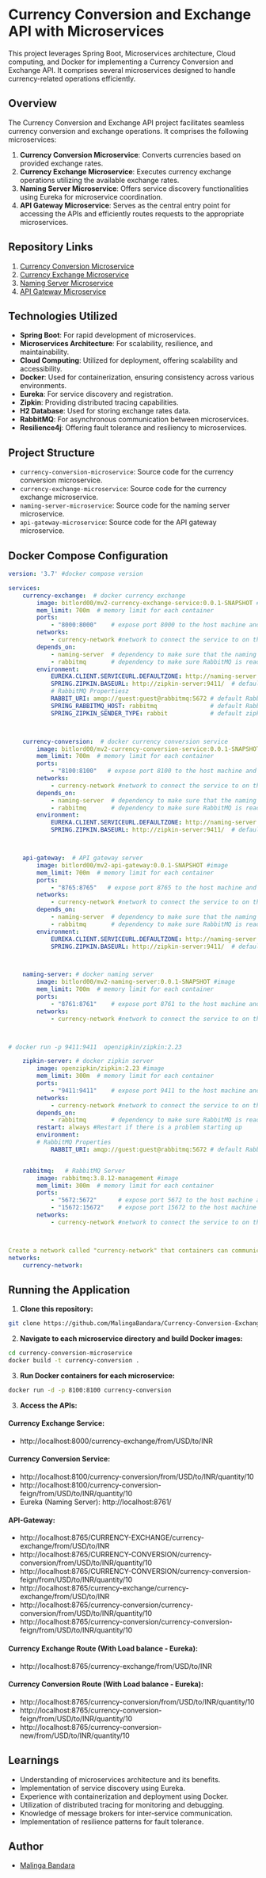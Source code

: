 # Currency Conversion and Exchange API with Microservices
This project leverages Spring Boot, Microservices architecture, Cloud computing, and Docker for implementing a Currency Conversion and Exchange API. It comprises several microservices designed to handle currency-related operations efficiently.

## Overview

The Currency Conversion and Exchange API project facilitates seamless currency conversion and exchange operations. It comprises the following microservices:

1. **Currency Conversion Microservice**: Converts currencies based on provided exchange rates.
2. **Currency Exchange Microservice**: Executes currency exchange operations utilizing the available exchange rates.
3. **Naming Server Microservice**: Offers service discovery functionalities using Eureka for microservice coordination.
4. **API Gateway Microservice**: Serves as the central entry point for accessing the APIs and efficiently routes requests to the appropriate microservices.

## Repository Links

1. [Currency Conversion Microservice](https://github.com/MalingaBandara/Currency-Conversion)
2. [Currency Exchange Microservice](https://github.com/MalingaBandara/Currency-Exchange)
3. [Naming Server Microservice](https://github.com/MalingaBandara/Naming-Server)
4. [API Gateway Microservice](https://github.com/MalingaBandara/API-Gateway)


## Technologies Utilized


- **Spring Boot**: For rapid development of microservices.
- **Microservices Architecture**: For scalability, resilience, and maintainability.
- **Cloud Computing**: Utilized for deployment, offering scalability and accessibility.
- **Docker**: Used for containerization, ensuring consistency across various environments.
- **Eureka**: For service discovery and registration.
- **Zipkin**: Providing distributed tracing capabilities.
- **H2 Database**: Used for storing exchange rates data.
- **RabbitMQ**: For asynchronous communication between microservices.
- **Resilience4j**: Offering fault tolerance and resiliency to microservices.

## Project Structure

- `currency-conversion-microservice`: Source code for the currency conversion microservice.
- `currency-exchange-microservice`: Source code for the currency exchange microservice.
- `naming-server-microservice`: Source code for the naming server microservice.
- `api-gateway-microservice`: Source code for the API gateway microservice.


## Docker Compose Configuration

```yaml
version: '3.7' #docker compose version

services:
    currency-exchange:  # docker currency exchange
        image: bitlord00/mv2-currency-exchange-service:0.0.1-SNAPSHOT #image
        mem_limit: 700m  # memory limit for each container
        ports: 
            - "8000:8000"    # expose port 8000 to the host machine and map it to port 8000 in the docker container
        networks:
            - currency-network #network to connect the service to on the host machine and other services in docker-compose fileformat 
        depends_on:
            - naming-server  # dependency to make sure that the naming server is ready before starting this service
            - rabbitmq       # dependency to make sure RabbitMQ is ready before starting the service
        environment:
            EUREKA.CLIENT.SERVICEURL.DEFAULTZONE: http://naming-server:8761/eureka  # default eureka server address
            SPRING.ZIPKIN.BASEURL: http://zipkin-server:9411/  # default Zipkin server address
            # RabbitMQ Propertiesz
            RABBIT_URI: amqp://guest:guest@rabbitmq:5672 # default RabbitMQ connection URL (With Username, Password and Port)
            SPRING_RABBITMQ_HOST: rabbitmq               # default RabbitMQ Server hostname
            SPRING_ZIPKIN_SENDER_TYPE: rabbit            # default zipkin sender type is rabbitmq, can be set to "http" or "kafka" 



    currency-conversion:  # docker currency conversion service
        image: bitlord00/mv2-currency-conversion-service:0.0.1-SNAPSHOT #image
        mem_limit: 700m  # memory limit for each container
        ports: 
            - "8100:8100"   # expose port 8100 to the host machine and map it to port 8100 in the docker container
        networks:
            - currency-network #network to connect the service to on the host machine and other services in docker-compose fileformat 
        depends_on:
            - naming-server  # dependency to make sure that the naming server is ready before starting this service
            - rabbitmq       # dependency to make sure RabbitMQ is ready before starting the service
        environment:
            EUREKA.CLIENT.SERVICEURL.DEFAULTZONE: http://naming-server:8761/eureka  # default eureka server address
            SPRING.ZIPKIN.BASEURL: http://zipkin-server:9411/  # default Zipkin server address



    api-gateway:  # API gateway server
        image: bitlord00/mv2-api-gateway:0.0.1-SNAPSHOT #image
        mem_limit: 700m  # memory limit for each container
        ports: 
            - "8765:8765"   # expose port 8765 to the host machine and map it to port 8765 in the docker container
        networks:
            - currency-network #network to connect the service to on the host machine and other services in docker-compose fileformat 
        depends_on:
            - naming-server  # dependency to make sure that the naming server is ready before starting this service
            - rabbitmq       # dependency to make sure RabbitMQ is ready before starting the service
        environment:
            EUREKA.CLIENT.SERVICEURL.DEFAULTZONE: http://naming-server:8761/eureka  # default eureka server address
            SPRING.ZIPKIN.BASEURL: http://zipkin-server:9411/  # default Zipkin server address



    naming-server: # docker naming server
        image: bitlord00/mv2-naming-server:0.0.1-SNAPSHOT #image
        mem_limit: 700m  # memory limit for each container
        ports: 
            - "8761:8761"    # expose port 8761 to the host machine and map it to port 8761 of the container
        networks:
            - currency-network #network to connect the service to on the host machine and other services in docker-compose fileformat 



# docker run -p 9411:9411  openzipkin/zipkin:2.23

    zipkin-server: # docker zipkin server 
        image: openzipkin/zipkin:2.23 #image
        mem_limit: 300m  # memory limit for each container
        ports: 
            - "9411:9411"    # expose port 9411 to the host machine and map it to port 9411 of the container
        networks:
            - currency-network #network to connect the service to on the host machine and other services in docker-compose fileformat
        depends_on:
            - rabbitmq       # dependency to make sure RabbitMQ is ready before starting the service 
        restart: always #Restart if there is a problem starting up
        environment:
        # RabbitMQ Properties
            RABBIT_URI: amqp://guest:guest@rabbitmq:5672 # default RabbitMQ connection URL (With Username, Password and Port)


    rabbitmq:   # RabbitMQ Server
        image: rabbitmq:3.8.12-management #image
        mem_limit: 300m  # memory limit for each container
        ports: 
            - "5672:5672"      # expose port 5672 to the host machine and map it to port 5672 of the container
            - "15672:15672"    # expose port 15672 to the host machine and map it to port 15672 of the container
        networks:
            - currency-network #network to connect the service to on the host machine and other services in docker-compose fileformat 



Create a network called "currency-network" that containers can communicate with each other on
networks:
    currency-network:
```


## Running the Application

1. **Clone this repository:**

```bash
git clone https://github.com/MalingaBandara/Currency-Conversion-Exchange-Microservices

```

2. **Navigate to each microservice directory and build Docker images:**
```bash
cd currency-conversion-microservice
docker build -t currency-conversion .
```

3. **Run Docker containers for each microservice:**
```bash
docker run -d -p 8100:8100 currency-conversion
```

3. **Access the APIs:**

#### Currency Exchange Service:
  - http://localhost:8000/currency-exchange/from/USD/to/INR

#### Currency Conversion Service:
 - http://localhost:8100/currency-conversion/from/USD/to/INR/quantity/10
 - http://localhost:8100/currency-conversion-feign/from/USD/to/INR/quantity/10
 - Eureka (Naming Server): http://localhost:8761/

#### API-Gateway:
- http://localhost:8765/CURRENCY-EXCHANGE/currency-exchange/from/USD/to/INR
- http://localhost:8765/CURRENCY-CONVERSION/currency-conversion/from/USD/to/INR/quantity/10
- http://localhost:8765/CURRENCY-CONVERSION/currency-conversion-feign/from/USD/to/INR/quantity/10
- http://localhost:8765/currency-exchange/currency-exchange/from/USD/to/INR
- http://localhost:8765/currency-conversion/currency-conversion/from/USD/to/INR/quantity/10
- http://localhost:8765/currency-conversion/currency-conversion-feign/from/USD/to/INR/quantity/10

#### Currency Exchange Route (With Load balance - Eureka):
- http://localhost:8765/currency-exchange/from/USD/to/INR

#### Currency Conversion Route (With Load balance - Eureka):
- http://localhost:8765/currency-conversion/from/USD/to/INR/quantity/10
- http://localhost:8765/currency-conversion-feign/from/USD/to/INR/quantity/10
- http://localhost:8765/currency-conversion-new/from/USD/to/INR/quantity/10

## Learnings

- Understanding of microservices architecture and its benefits.
- Implementation of service discovery using Eureka.
- Experience with containerization and deployment using Docker.
- Utilization of distributed tracing for monitoring and debugging.
- Knowledge of message brokers for inter-service communication.
- Implementation of resilience patterns for fault tolerance.


## Author

- [Malinga Bandara](https://github.com/MalingaBandara)

